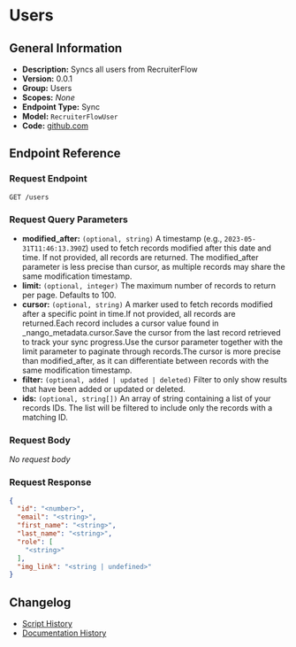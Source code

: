 <!-- BEGIN GENERATED CONTENT -->
# Users

## General Information

- **Description:** Syncs all users from RecruiterFlow
- **Version:** 0.0.1
- **Group:** Users
- **Scopes:** _None_
- **Endpoint Type:** Sync
- **Model:** `RecruiterFlowUser`
- **Code:** [github.com](https://github.com/NangoHQ/integration-templates/tree/main/integrations/recruiterflow/syncs/users.ts)


## Endpoint Reference

### Request Endpoint

`GET /users`

### Request Query Parameters

- **modified_after:** `(optional, string)` A timestamp (e.g., `2023-05-31T11:46:13.390Z`) used to fetch records modified after this date and time. If not provided, all records are returned. The modified_after parameter is less precise than cursor, as multiple records may share the same modification timestamp.
- **limit:** `(optional, integer)` The maximum number of records to return per page. Defaults to 100.
- **cursor:** `(optional, string)` A marker used to fetch records modified after a specific point in time.If not provided, all records are returned.Each record includes a cursor value found in _nango_metadata.cursor.Save the cursor from the last record retrieved to track your sync progress.Use the cursor parameter together with the limit parameter to paginate through records.The cursor is more precise than modified_after, as it can differentiate between records with the same modification timestamp.
- **filter:** `(optional, added | updated | deleted)` Filter to only show results that have been added or updated or deleted.
- **ids:** `(optional, string[])` An array of string containing a list of your records IDs. The list will be filtered to include only the records with a matching ID.

### Request Body

_No request body_

### Request Response

```json
{
  "id": "<number>",
  "email": "<string>",
  "first_name": "<string>",
  "last_name": "<string>",
  "role": [
    "<string>"
  ],
  "img_link": "<string | undefined>"
}
```

## Changelog

- [Script History](https://github.com/NangoHQ/integration-templates/commits/main/integrations/recruiterflow/syncs/users.ts)
- [Documentation History](https://github.com/NangoHQ/integration-templates/commits/main/integrations/recruiterflow/syncs/users.md)

<!-- END  GENERATED CONTENT -->

